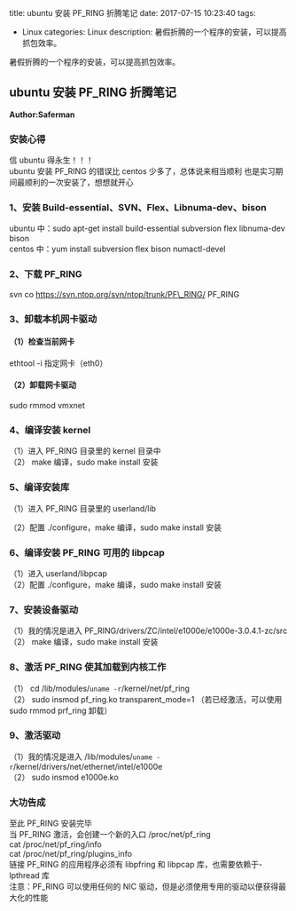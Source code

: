 title: ubuntu 安装 PF_RING 折腾笔记
date: 2017-07-15 10:23:40
tags:

- Linux
  categories: Linux
  description: 暑假折腾的一个程序的安装，可以提高抓包效率。

暑假折腾的一个程序的安装，可以提高抓包效率。

## ubuntu 安装 PF_RING 折腾笔记

**Author:Saferman**

### 安装心得
信 ubuntu 得永生！！！  
ubuntu 安装 PF\_RING 的错误比 centos 少多了，总体说来相当顺利
也是实习期间最顺利的一次安装了，想想就开心

### 1、安装 Build-essential、SVN、Flex、Libnuma-dev、bison
ubuntu 中：sudo apt-get install build-essential subversion flex libnuma-dev bison  
centos 中：yum install subversion flex bison numactl-devel

### 2、下载 PF_RING
svn co https://svn.ntop.org/svn/ntop/trunk/PF\_RING/ PF\_RING

### 3、卸载本机网卡驱动
#### （1）检查当前网卡
ethtool -i 指定网卡（eth0）
#### （2）卸载网卡驱动
sudo rmmod vmxnet
### 4、编译安装 kernel
（1）进入 PF_RING 目录里的 kernel 目录中  
（2） make 编译，sudo make install 安装
### 5、编译安装库
（1）进入 PF_RING 目录里的 userland/lib

（2）配置 ./configure，make 编译，sudo make install 安装
### 6、编译安装 PF_RING 可用的 libpcap
（1）进入 userland/libpcap  
（2）配置 ./configure，make 编译，sudo make install 安装
### 7、安装设备驱动
（1）我的情况是进入 PF\_RING/drivers/ZC/intel/e1000e/e1000e-3.0.4.1-zc/src  
（2） make 编译，sudo make install 安装
### 8、激活 PF\_RING 使其加载到内核工作
（1） cd /lib/modules/`uname -r`/kernel/net/pf\_ring  
（2） sudo insmod pf\_ring.ko transparent\_mode=1 （若已经激活，可以使用 sudo rmmod prf\_ring 卸载）
### 9、激活驱动
（1）我的情况是进入 /lib/modules/`uname -r`/kernel/drivers/net/ethernet/intel/e1000e  
（2） sudo insmod e1000e.ko
### 大功告成
至此 PF\_RING 安装完毕  
当 PF\_RING 激活，会创建一个新的入口 /proc/net/pf\_ring  
cat /proc/net/pf\_ring/info  
cat /proc/net/pf\_ring/plugins\_info  
链接 PF\_RING 的应用程序必须有 libpfring 和 libpcap 库，也需要依赖于-lpthread 库  
注意：PF\_RING 可以使用任何的 NIC 驱动，但是必须使用专用的驱动以便获得最大化的性能

